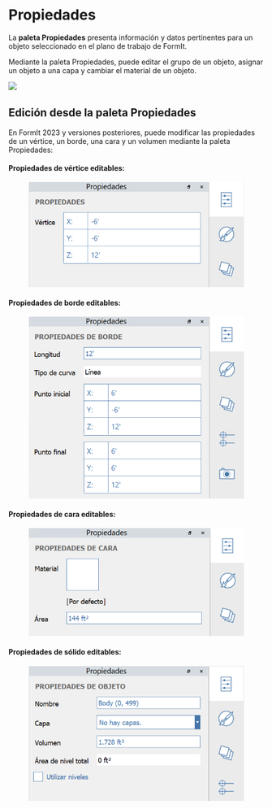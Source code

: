 # Propiedades

La **paleta Propiedades** presenta información y datos pertinentes para un objeto seleccionado en el plano de trabajo de FormIt.

Mediante la paleta Propiedades, puede editar el grupo de un objeto, asignar un objeto a una capa y cambiar el material de un objeto.

![](../.gitbook/assets/properties\_palette.png)

## Edición desde la paleta Propiedades

En FormIt 2023 y versiones posteriores, puede modificar las propiedades de un vértice, un borde, una cara y un volumen mediante la paleta Propiedades:

#### Propiedades de vértice editables:

<figure><img src="../.gitbook/assets/EditVertex.png" alt=""><figcaption></figcaption></figure>

#### Propiedades de borde editables:

<figure><img src="../.gitbook/assets/EditEdge.png" alt=""><figcaption></figcaption></figure>

#### Propiedades de cara editables:

<figure><img src="../.gitbook/assets/EditFace (1).png" alt=""><figcaption></figcaption></figure>

#### Propiedades de sólido editables:

<figure><img src="../.gitbook/assets/image (13).png" alt=""><figcaption></figcaption></figure>

